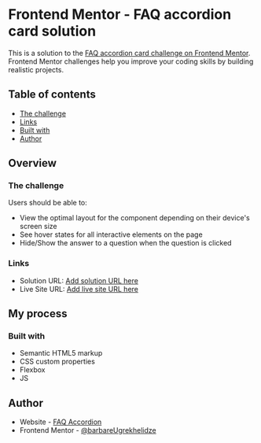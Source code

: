 # Frontend Mentor - FAQ accordion card solution

This is a solution to the [FAQ accordion card challenge on Frontend Mentor](https://github.com/BarbareUgrekhelidze/FAQ-accordion-card-main.git). Frontend Mentor challenges help you improve your coding skills by building realistic projects. 

## Table of contents

  - [The challenge](#the-challenge)
  - [Links](#links)
  - [Built with](#built-with)
- [Author](#author)

## Overview

### The challenge

Users should be able to:

- View the optimal layout for the component depending on their device's screen size
- See hover states for all interactive elements on the page
- Hide/Show the answer to a question when the question is clicked

### Links

- Solution URL: [Add solution URL here](https://github.com/BarbareUgrekhelidze/FAQ-accordion-card-main.git)
- Live Site URL: [Add live site URL here](https://BarbareUgrekhelidze.github.io/FAQ-accordion-card-main/)

## My process

### Built with

- Semantic HTML5 markup
- CSS custom properties
- Flexbox
- JS

## Author

- Website - [FAQ Accordion](https://BarbareUgrekhelidze.github.io/FAQ-accordion-card-main/)
- Frontend Mentor - [@barbareUgrekhelidze](https://www.frontendmentor.io/profile/)
